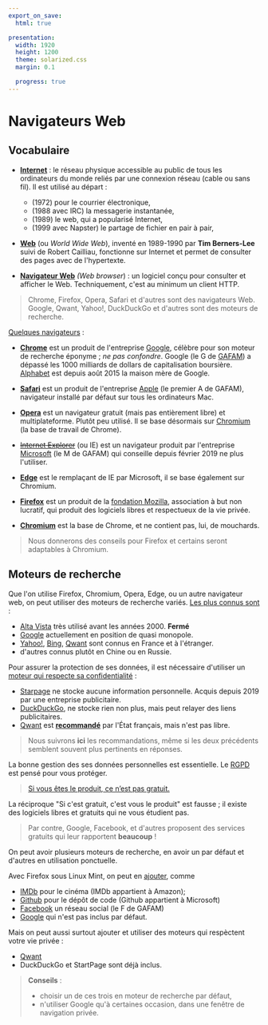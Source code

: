 ```yaml
---
export_on_save:
  html: true

presentation:
  width: 1920
  height: 1200
  theme: solarized.css
  margin: 0.1

  progress: true
---
```


<!-- slide -->

# Navigateurs Web

## Vocabulaire

* [**Internet**](https://fr.wikipedia.org/wiki/Internet) : le réseau physique accessible au public de tous les ordinateurs du monde reliés par une connexion réseau (cable ou sans fil). Il est utilisé au départ :
    * (1972) pour le courrier électronique,
    * (1988 avec IRC) la messagerie instantanée,
    * (1989) le web, qui a popularisé Internet,
    * (1999 avec Napster) le partage de fichier en pair à pair,

* [**Web**](https://fr.wikipedia.org/wiki/World_Wide_Web) (ou *World Wide Web*), inventé en 1989-1990 par **Tim Berners-Lee** suivi de Robert Cailliau, fonctionne sur Internet et permet de consulter des pages avec de l'hypertexte.

* [**Navigateur Web**](https://fr.wikipedia.org/wiki/Navigateur_web) *(Web browser*) : un logiciel conçu pour consulter et afficher le Web. Techniquement, c'est au minimum un client HTTP.

> Chrome, Firefox, Opera, Safari et d'autres sont des navigateurs Web.
> Google, Qwant, Yahoo!, DuckDuckGo et d'autres sont des moteurs de recherche.


<!-- slide vertical=true -->

[Quelques navigateurs](https://fr.wikipedia.org/wiki/Liste_de_navigateurs_web) :

* [**Chrome**](https://www.google.com/chrome/) est un produit de l'entreprise [Google](https://fr.wikipedia.org/wiki/Google), célèbre pour son moteur de recherche éponyme ; *ne pas confondre*. Google (le G de [GAFAM](https://fr.wikipedia.org/wiki/GAFAM)) a dépassé les 1000 milliards de dollars de capitalisation boursière. [Alphabet](https://fr.wikipedia.org/wiki/Alphabet_(entreprise)) est depuis août 2015 la maison mère de Google.

* [**Safari**](https://fr.wikipedia.org/wiki/Safari_(navigateur_web)) est un produit de l'entreprise [Apple](https://fr.wikipedia.org/wiki/Apple) (le premier A de GAFAM), navigateur installé par défaut sur tous les ordinateurs Mac.

* [**Opera**](https://fr.wikipedia.org/wiki/Opera) est un navigateur gratuit (mais pas entièrement libre) et multiplateforme. Plutôt peu utilisé. Il se base désormais sur [Chromium](https://fr.wikipedia.org/wiki/Chromium) (la base de travail de Chrome).

* [~~Internet Explorer~~](https://fr.wikipedia.org/wiki/Internet_Explorer) (ou IE) est un navigateur produit par l'entreprise [Microsoft](https://fr.wikipedia.org/wiki/Microsoft) (le M de GAFAM) qui conseille depuis février 2019 ne plus l'utiliser.

* [**Edge**](https://fr.wikipedia.org/wiki/Edge_(navigateur_web)) est le remplaçant de IE par Microsoft, il se base également sur Chromium.

* [**Firefox**](https://www.mozilla.org/fr/firefox/new/) est un produit de la [fondation Mozilla](https://fr.wikipedia.org/wiki/Mozilla), association à but non lucratif, qui produit des logiciels libres et respectueux de la vie privée.

* [**Chromium**](https://fr.wikipedia.org/wiki/Chromium) est la base de Chrome, et ne contient pas, lui, de mouchards.


> Nous donnerons des conseils pour Firefox et certains seront adaptables à Chromium.

<!-- slide -->

## Moteurs de recherche

Que l'on utilise Firefox, Chromium, Opera, Edge, ou un autre navigateur web, on peut utiliser des moteurs de recherche variés. [Les plus connus sont](https://fr.wikipedia.org/wiki/Liste_de_moteurs_de_recherche) :

* [Alta Vista](https://fr.wikipedia.org/wiki/AltaVista) très utilisé avant les années 2000. **Fermé**
* [Google](https://fr.wikipedia.org/wiki/Google_(moteur_de_recherche)) actuellement en position de quasi monopole.
* [Yahoo!](https://fr.wikipedia.org/wiki/Yahoo!), [Bing](https://fr.wikipedia.org/wiki/Bing_(moteur_de_recherche)), [Qwant](https://fr.wikipedia.org/wiki/Yahoo!) sont connus en France et à l'étranger.
* d'autres connus plutôt en Chine ou en Russie.

Pour assurer la protection de ses données, il est nécessaire d'utiliser un [moteur qui respecte sa confidentialité](https://fr.wikipedia.org/wiki/Liste_de_moteurs_de_recherche#Moteurs_de_recherche_assurant_la_confidentialit%C3%A9_des_recherches) :

* [Starpage](https://fr.wikipedia.org/wiki/Startpage) ne stocke aucune information personnelle. Acquis depuis 2019 par une entreprise publicitaire.
* [DuckDuckGo](https://fr.wikipedia.org/wiki/DuckDuckGo), ne stocke rien non plus, mais peut relayer des liens publicitaires.
* [Qwant](https://fr.wikipedia.org/wiki/Qwant) est [**recommandé**](https://fr.wikipedia.org/wiki/Socle_interminist%C3%A9riel_de_logiciels_libres) par l'État français, mais n'est pas libre.

> Nous suivrons **ici** les recommandations, même si les deux précédents semblent souvent plus pertinents en réponses.

<!-- slide vertical=true -->

La bonne gestion des ses données personnelles est essentielle. Le [RGPD](https://fr.wikipedia.org/wiki/R%C3%A8glement_g%C3%A9n%C3%A9ral_sur_la_protection_des_donn%C3%A9es) est pensé pour vous protéger.
> [Si vous êtes le produit, ce n’est pas gratuit.](https://www.laquadrature.net/2016/08/17/si-vous-etes-le-produit/)

La réciproque "Si c'est gratuit, c'est vous le produit" est fausse ; il existe des logiciels libres et gratuits qui ne vous étudient pas.

> Par contre, Google, Facebook, et d'autres proposent des services gratuits qui leur rapportent **beaucoup** !

<!-- slide vertical=true -->

On peut avoir plusieurs moteurs de recherche, en avoir un par défaut et d'autres en utilisation ponctuelle.

Avec Firefox sous Linux Mint, on peut en [ajouter](https://www.linuxmint.com/searchengines.php), comme
* [IMDb](https://www.linuxmint.com/searchengines/anse.php?sen=IMDB&c=y) pour le cinéma (IMDb appartient à Amazon);
* [Github](https://www.linuxmint.com/searchengines/anse.php?sen=Github&c=y) pour le dépôt de code (Github appartient à Microsoft)
* [Facebook](https://www.linuxmint.com/searchengines/anse.php?sen=Facebook&c=y) un réseau social (le F de GAFAM)
* [Google](https://www.linuxmint.com/searchengines/anse.php?sen=Google&c=y) qui n'est pas inclus par défaut.

Mais on peut aussi surtout ajouter et utiliser des moteurs qui respèctent votre vie privée :
 * [Qwant](https://www.linuxmint.com/searchengines/anse.php?sen=Qwant&c=y)
 * DuckDuckGo et StartPage sont déjà inclus.

>**Conseils** : 
>* choisir un de ces trois en moteur de recherche par défaut,
>* n'utiliser Google qu'à certaines occasion, dans une fenêtre de navigation privée.
